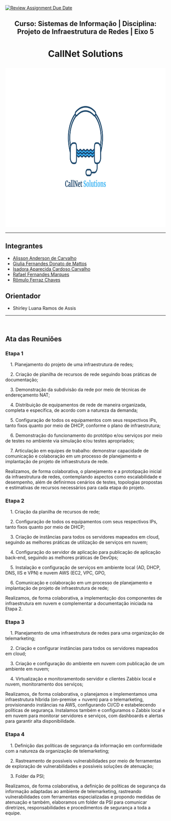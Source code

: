 [![Review Assignment Due Date](https://classroom.github.com/assets/deadline-readme-button-22041afd0340ce965d47ae6ef1cefeee28c7c493a6346c4f15d667ab976d596c.svg)](https://classroom.github.com/a/3UmC-h03)
## <p align="center"> Curso: Sistemas de Informação | Disciplina: Projeto de Infraestrutura de Redes | Eixo 5 </p>
# <p align="center">**CallNet Solutions**</p>
<p align="center">
<img src="docs/image/logo.jpg" alt="Logo" width="1000" height="500">
</p>

---

## Integrantes
* [Alisson Anderson de Carvalho](https://github.com/alessaocarvalho)
* [Giulia Fernandes Donato de Mattos](https://github.com/giulia-donato)
* [Isadora Aparecida Cardoso Carvalho](https://github.com/isadoraacardoso)
* [Rafael Fernandes Marques](https://github.com/marquesrf-pucmg)
* [Rômulo Ferraz Chaves](https://github.com/RomuloFerrazChaves)

## Orientador
* Shirley Luana Ramos de Assis
&nbsp;

---
&nbsp;
## Ata das Reuniões
### Etapa 1
&nbsp;&nbsp;&nbsp;&nbsp;1. Planejamento do projeto de uma infraestrutura de redes;

&nbsp;&nbsp;&nbsp;&nbsp;2. Criação de planilha de recursos de rede seguindo boas práticas de documentação;

&nbsp;&nbsp;&nbsp;&nbsp;3. Demonstração da subdivisão da rede por meio de técnicas de endereçamento NAT;

&nbsp;&nbsp;&nbsp;&nbsp;4. Distribuição de equipamentos de rede de maneira organizada, completa e específica, de acordo com a natureza da demanda;

&nbsp;&nbsp;&nbsp;&nbsp;5. Configuração de todos os equipamentos com seus respectivos IPs, tanto fixos quanto por meio de DHCP, conforme o plano de infraestrutura;

&nbsp;&nbsp;&nbsp;&nbsp;6. Demonstração do funcionamento do protótipo e/ou serviços por meio de testes no ambiente via simulação e/ou testes apropriados;

&nbsp;&nbsp;&nbsp;&nbsp;7. Articulação em equipes de trabalho: demonstrar capacidade de comunicação e colaboração em um processo de planejamento e implantação de projeto de infraestrutura de rede.

Realizamos, de forma colaborativa, o planejamento e a prototipação inicial da infraestrutura de redes, contemplando aspectos como escalabilidade e desempenho, além de definirmos cenários de testes, topologias propostas e estimativas de recursos necessários para cada etapa do projeto.

### Etapa 2
&nbsp;&nbsp;&nbsp;&nbsp;1. Criação da planilha de recursos de rede;

&nbsp;&nbsp;&nbsp;&nbsp;2. Configuração de todos os equipamentos com seus respectivos IPs, tanto fixos quanto por meio de DHCP;

&nbsp;&nbsp;&nbsp;&nbsp;3. Criação de instâncias para todos os servidores mapeados em cloud, seguindo as melhores práticas de utilização de serviços em nuvem;

&nbsp;&nbsp;&nbsp;&nbsp;4. Configuração do servidor de aplicação para publicação de aplicação back-end, seguindo as melhores práticas de DevOps;

&nbsp;&nbsp;&nbsp;&nbsp;5. Instalação e configuração de serviços em ambiente local (AD, DHCP, DNS, IIS e VPN) e nuvem AWS (EC2, VPC, GPO,

&nbsp;&nbsp;&nbsp;&nbsp;6. Comunicação e colaboração em um processo de planejamento e implantação de projeto de infraestrutura de rede;

Realizamos, de forma colaborativa, a implementação dos componentes de infraestrutura em nuvem e complementar a documentação iniciada na Etapa 2.

### Etapa 3
&nbsp;&nbsp;&nbsp;&nbsp;1. Planejamento de uma infraestrutura de redes para uma organização de telemarketing;
   
&nbsp;&nbsp;&nbsp;&nbsp;2. Criação e configurar instâncias para todos os servidores mapeados em cloud;

&nbsp;&nbsp;&nbsp;&nbsp;3. Criação e configuração do ambiente em nuvem com publicação de um ambiente em nuvem;

&nbsp;&nbsp;&nbsp;&nbsp;4. Virtualização e monitoramentodo servidor e clientes Zabbix local e nuvem, monitoramento dos serviços;

Realizamos, de forma colaborativa, o planejamos e implementamos uma infraestrutura híbrida (on-premise + nuvem) para o telemarketing, provisionando instâncias na AWS, configurando CI/CD e estabelecendo políticas de segurança. Instalamos também e configuramos o Zabbix local e em nuvem para monitorar servidores e serviços, com dashboards e alertas para garantir alta disponibilidade.

### Etapa 4
&nbsp;&nbsp;&nbsp;&nbsp;1. Definição das políticas de segurança da informação em conformidade com a natureza da organização de telemarketing;

&nbsp;&nbsp;&nbsp;&nbsp;2. Rastreamento de possíveis vulnerabilidades por meio de ferramentas de exploração de vulnerabilidades e possíveis soluções de atenuação;

&nbsp;&nbsp;&nbsp;&nbsp;3. Folder da PSI;

Realizamos, de forma colaborativa, a definição de políticas de segurança da informação adaptadas ao ambiente de telemarketing, rastreando vulnerabilidades com ferramentas especializadas e propondo medidas de atenuação e também, elaboramos um folder da PSI para comunicar diretrizes, responsabilidades e procedimentos de segurança a toda a equipe.
